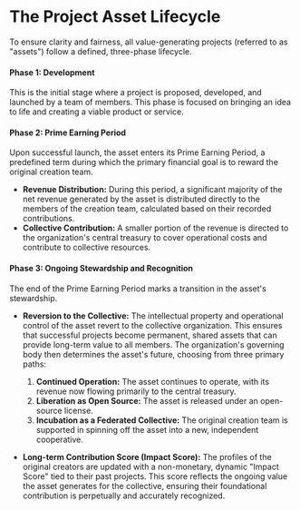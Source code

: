 # The Project Asset Lifecycle

To ensure clarity and fairness, all value-generating projects (referred to as "assets") follow a defined, three-phase lifecycle.

#### Phase 1: Development
This is the initial stage where a project is proposed, developed, and launched by a team of members. This phase is focused on bringing an idea to life and creating a viable product or service.

#### Phase 2: Prime Earning Period
Upon successful launch, the asset enters its Prime Earning Period, a predefined term during which the primary financial goal is to reward the original creation team.

*   **Revenue Distribution:** During this period, a significant majority of the net revenue generated by the asset is distributed directly to the members of the creation team, calculated based on their recorded contributions.
*   **Collective Contribution:** A smaller portion of the revenue is directed to the organization's central treasury to cover operational costs and contribute to collective resources.

#### Phase 3: Ongoing Stewardship and Recognition
The end of the Prime Earning Period marks a transition in the asset's stewardship.

*   **Reversion to the Collective:** The intellectual property and operational control of the asset revert to the collective organization. This ensures that successful projects become permanent, shared assets that can provide long-term value to all members. The organization's governing body then determines the asset's future, choosing from three primary paths:
    1.  **Continued Operation:** The asset continues to operate, with its revenue now flowing primarily to the central treasury.
    2.  **Liberation as Open Source:** The asset is released under an open-source license.
    3.  **Incubation as a Federated Collective:** The original creation team is supported in spinning off the asset into a new, independent cooperative.

*   **Long-term Contribution Score (Impact Score):** The profiles of the original creators are updated with a non-monetary, dynamic "Impact Score" tied to their past projects. This score reflects the ongoing value the asset generates for the collective, ensuring their foundational contribution is perpetually and accurately recognized.